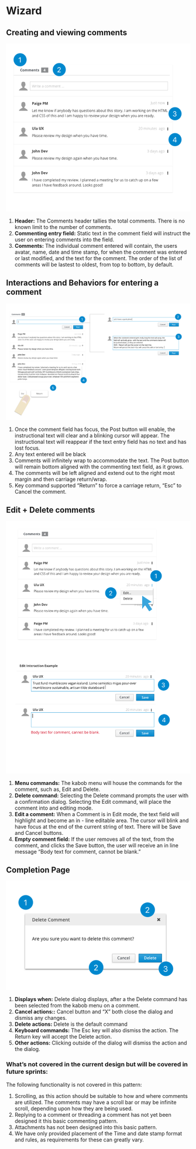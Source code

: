 # Wizard

## Creating and viewing comments

![Comment Basics](img/commenting_01.png)


1. **Header:** The Comments header tallies the total comments. There is no known limit to the number of comments.
2. **Commenting entry field:** Static text in the comment field will instruct the user on entering comments into the field.
3. **Comments:** The individual comment entered will contain, the users avatar, name, date and time stamp, for when the comment was entered or last modified, and the text for the comment. The order of the list of comments will be lastest to oldest, from top to bottom, by default.


## Interactions and Behaviors for entering a comment

![Interactions](img/commenting_02.png)

1. Once the comment field has focus, the Post button will enable, the instructional text will clear and a blinking cursor will appear. The instructional text will reappear if the text entry field has no text and has lost focus.
2. Any text entered will be black
3. Comments will infinitely wrap to accommodate the text. The Post button will remain bottom aligned with the commenting text field, as it grows.
4. The comments will be left aligned and extend out to the right most margin and then carriage return/wrap.
5. Key command supported “Return” to force a carriage return, “Esc” to Cancel the comment.

## Edit + Delete comments

![Edit and Delete](img/commenting_03.png)

1. **Menu commands:** The kabob menu will house the commands for the comment, such as, Edit and Delete.
2. **Delete command:** Selecting the Delete command prompts the user with a confirmation
dialog. Selecting the Edit command, will place the comment into and editing mode.
3. **Edit a comment:** When a Comment is in Edit mode, the text field will highlight and become an in - line editable area. The cursor will blink and have focus at the end of the current string of text. There will be Save and Cancel buttons.
5. **Empty comment field:** If the user removes all of the text, from the comment, and clicks the Save button, the user will receive an in line message “Body text for comment, cannot be blank.”

## Completion Page

![Delete Comment Dialog](img/commenting_04.png)

1. **Displays when:** Delete dialog displays, after a the Delete command has been selected from the kabob menu on a comment.
2. **Cancel actions::** Cancel button and “X” both close the dialog and dismiss any changes.
3. **Delete actions:** Delete is the default command
4. **Keyboard commands:** The Esc key will also dismiss the action. The Return key will accept the Delete action.
5. **Other actions:** Clicking outside of the dialog will dismiss the action and the dialog.

### What’s not covered in the current design but will be covered in future sprints:

The following functionality is not covered in this pattern:

1. Scrolling, as this action should be suitable to how and where comments are utilized. The comments may have a scroll bar or may be infinite scroll, depending upon how they are being used.
2. Replying to a comment or threading a comment has not yet been designed it this basic commenting pattern.
3. Attachments has not been designed into this basic pattern.
4. We have only provided placement of the Time and date stamp format and rules, as requirements for these can greatly vary.
